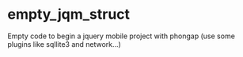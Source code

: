 # empty_jqm_struct
Empty code to begin a jquery mobile project with phongap (use some plugins like sqllite3 and network...)
